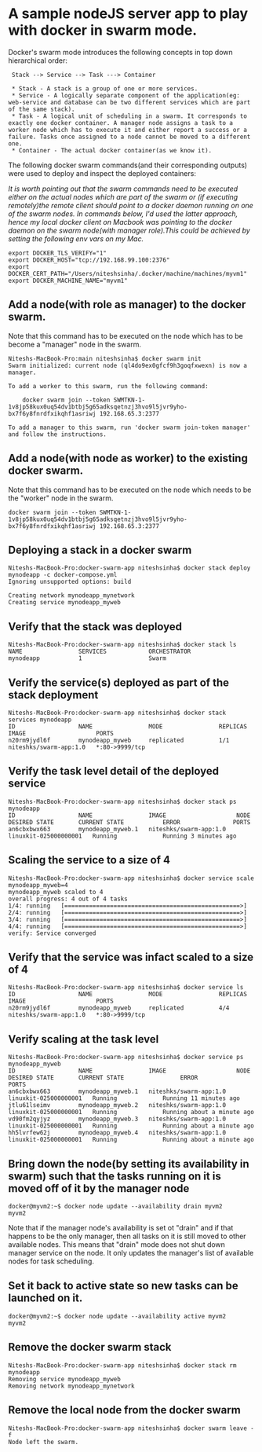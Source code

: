 # A sample nodeJS server app to play with docker in swarm mode. 

Docker's swarm mode introduces the following concepts in top down hierarchical order:

     Stack --> Service --> Task ---> Container

     * Stack - A stack is a group of one or more services.
     * Service - A logically separate component of the application(eg: web-service and database can be two different services which are part of the same stack).
     * Task - A logical unit of scheduling in a swarm. It corresponds to exactly one docker container. A manager node assigns a task to a worker node which has to execute it and either report a success or a failure. Tasks once assigned to a node cannot be moved to a different one.
     * Container - The actual docker container(as we know it). 
     

The following docker swarm commands(and their corresponding outputs) were used to deploy and inspect the deployed containers:

*It is worth pointing out that the swarm commands need to be executed either on the actual nodes which are part of the swarm or (if executing remotely)the remote client should point to a docker daemon running on one of the swarm nodes. In commands below, I'd used the latter approach, hence my local docker client on Macbook was pointing to the docker daemon on the swarm node(with manager role).This could be achieved by setting the following env vars on my Mac.*
```
export DOCKER_TLS_VERIFY="1"
export DOCKER_HOST="tcp://192.168.99.100:2376"
export DOCKER_CERT_PATH="/Users/niteshsinha/.docker/machine/machines/myvm1"
export DOCKER_MACHINE_NAME="myvm1"
``` 
## Add a node(with role as manager) to the docker swarm. 
Note that this command has to be executed on the node which has to be become a "manager" node in the swarm.
```
Niteshs-MacBook-Pro:main niteshsinha$ docker swarm init
Swarm initialized: current node (ql4do9ex0gfcf9h3goqfxwexn) is now a manager.

To add a worker to this swarm, run the following command:

    docker swarm join --token SWMTKN-1-1v8jp58kux0uq54dv1btbj5g65adksqetnzj3hvo9l5jvr9yho-bx7f6y8fnrdfxikqhf1asriwj 192.168.65.3:2377

To add a manager to this swarm, run 'docker swarm join-token manager' and follow the instructions.
```

## Add a node(with node as worker) to the existing docker swarm. 
Note that this command has to be executed on the node which needs to be the "worker" node in the swarm.
```
docker swarm join --token SWMTKN-1-1v8jp58kux0uq54dv1btbj5g65adksqetnzj3hvo9l5jvr9yho-bx7f6y8fnrdfxikqhf1asriwj 192.168.65.3:2377
```

## Deploying a stack in a docker swarm
```
Niteshs-MacBook-Pro:docker-swarm-app niteshsinha$ docker stack deploy mynodeapp -c docker-compose.yml 
Ignoring unsupported options: build

Creating network mynodeapp_mynetwork
Creating service mynodeapp_myweb
```

## Verify that the stack was deployed
```
Niteshs-MacBook-Pro:docker-swarm-app niteshsinha$ docker stack ls
NAME                SERVICES            ORCHESTRATOR
mynodeapp           1                   Swarm
```

## Verify the service(s) deployed as part of the stack deployment
```
Niteshs-MacBook-Pro:docker-swarm-app niteshsinha$ docker stack services mynodeapp
ID                  NAME                MODE                REPLICAS            IMAGE                    PORTS
n20rm9jydl6f        mynodeapp_myweb     replicated          1/1                 niteshks/swarm-app:1.0   *:80->9999/tcp
```

## Verify the task level detail of the deployed service
```
Niteshs-MacBook-Pro:docker-swarm-app niteshsinha$ docker stack ps mynodeapp
ID                  NAME                IMAGE                    NODE                    DESIRED STATE       CURRENT STATE           ERROR               PORTS
an6cbxbwx663        mynodeapp_myweb.1   niteshks/swarm-app:1.0   linuxkit-025000000001   Running             Running 3 minutes ago                       
```

## Scaling the service to a size of 4
```
Niteshs-MacBook-Pro:docker-swarm-app niteshsinha$ docker service scale mynodeapp_myweb=4
mynodeapp_myweb scaled to 4
overall progress: 4 out of 4 tasks 
1/4: running   [==================================================>] 
2/4: running   [==================================================>] 
3/4: running   [==================================================>] 
4/4: running   [==================================================>] 
verify: Service converged 
```

## Verify that the service was infact scaled to a size of 4
```
Niteshs-MacBook-Pro:docker-swarm-app niteshsinha$ docker service ls
ID                  NAME                MODE                REPLICAS            IMAGE                    PORTS
n20rm9jydl6f        mynodeapp_myweb     replicated          4/4                 niteshks/swarm-app:1.0   *:80->9999/tcp
```

## Verify scaling at the task level
```
Niteshs-MacBook-Pro:docker-swarm-app niteshsinha$ docker service ps mynodeapp_myweb
ID                  NAME                IMAGE                    NODE                    DESIRED STATE       CURRENT STATE                ERROR               PORTS
an6cbxbwx663        mynodeapp_myweb.1   niteshks/swarm-app:1.0   linuxkit-025000000001   Running             Running 11 minutes ago                           
jtlu61lseimv        mynodeapp_myweb.2   niteshks/swarm-app:1.0   linuxkit-025000000001   Running             Running about a minute ago                       
vd90fm2qyjyz        mynodeapp_myweb.3   niteshks/swarm-app:1.0   linuxkit-025000000001   Running             Running about a minute ago                       
hh5lvrfew62j        mynodeapp_myweb.4   niteshks/swarm-app:1.0   linuxkit-025000000001   Running             Running about a minute ago                       
```

## Bring down the node(by setting its availability in swarm) such that the tasks running on it is moved off of it by the manager node
```
docker@myvm2:~$ docker node update --availability drain myvm2
myvm2
```
Note that if the manager node's availability is set ot "drain" and if that happens to be the only manager, then all tasks on it is still moved to other available nodes. This means that "drain" mode does not shut down manager service on the node. It only updates the manager's list of available nodes for task scheduling. 


## Set it back to active state so new tasks can be launched on it.
```
docker@myvm2:~$ docker node update --availability active myvm2
myvm2
```

## Remove the docker swarm stack
```
Niteshs-MacBook-Pro:docker-swarm-app niteshsinha$ docker stack rm mynodeapp
Removing service mynodeapp_myweb
Removing network mynodeapp_mynetwork
```

## Remove the local node from the docker swarm
```
Niteshs-MacBook-Pro:docker-swarm-app niteshsinha$ docker swarm leave -f
Node left the swarm.
```
